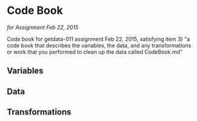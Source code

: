 # Code Book
*for Assignment Feb 22, 2015*

Code book for getdata-011 assignment Feb 22, 2015, satisfying item 3) "a code book that describes the variables, the data, and any transformations or work that you performed to clean up the data called CodeBook.md"

## Variables

## Data

## Transformations